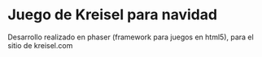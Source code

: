 Juego de Kreisel para navidad
=============================

Desarrollo realizado en phaser (framework para juegos en html5), para el sitio de kreisel.com
